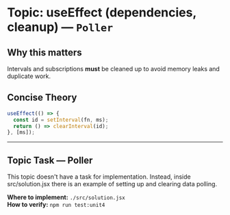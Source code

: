 # Topic: useEffect (dependencies, cleanup) — `Poller`

## Why this matters
Intervals and subscriptions **must** be cleaned up to avoid memory leaks and duplicate work.

## Concise Theory
```jsx
useEffect(() => {
  const id = setInterval(fn, ms);
  return () => clearInterval(id);
}, [ms]);
```

---

## Topic Task — **Poller**
This topic doesn't have a task for implementation. Instead, inside src/solution.jsx there is an example of setting up and clearing data polling.

**Where to implement:** `./src/solution.jsx`  
**How to verify:** `npm run test:unit4`
